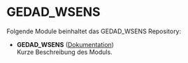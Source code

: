 # GEDAD_WSENS

Folgende Module beinhaltet das GEDAD_WSENS Repository:

- __GEDAD_WSENS__ ([Dokumentation](GEDAD_WSENS))  
	Kurze Beschreibung des Moduls.